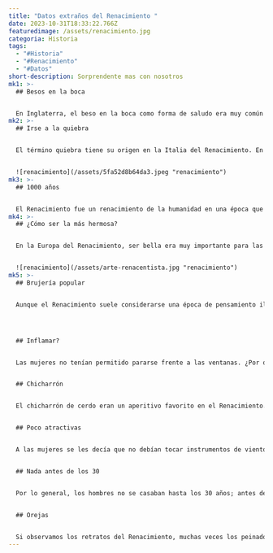 ```yaml
---
title: "Datos extraños del Renacimiento "
date: 2023-10-31T18:33:22.766Z
featuredimage: /assets/renacimiento.jpg
categoria: Historia
tags:
  - "#Historia"
  - "#Renacimiento"
  - "#Datos"
short-description: Sorprendente mas con nosotros
mk1: >-
  ## Besos en la boca


  En Inglaterra, el beso en la boca como forma de saludo era muy común entre las familias. Esto significaba que, al llegar a casa después de las tareas diarias o de las visitas a las casas de los amigos, uno debía saludar a su mujer, hijo y/o hija con un beso en la boca. Esta tradición se extendía incluso a otros miembros de la familia, como abuelos, primos y tíos. Sin embargo, esta costumbre empezó a cambiar a principios del siglo XXI, ya que cada vez más gente empezó a considerarla incómoda o incluso inapropiada. En consecuencia, muchas familias se saludan ahora con un abrazo o un apretón de manos. Aunque algunos pueden echar de menos la antigua tradición de besarse en la boca, este cambio refleja la naturaleza evolutiva de las costumbres sociales.
mk2: >-
  ## Irse a la quiebra


  El término quiebra tiene su origen en la Italia del Renacimiento. En aquella época, los banqueros se sentaban en un banco o banqueta para realizar transacciones económicas. Si se descubría que un banquero era fraudulento, las autoridades actuaban destruyendo el banco, con lo que el responsable quedaba en bancarrota. La palabra "quiebra" procede del italiano "banca rotta", que significa "banco roto". Aunque el significado del término ha cambiado con el tiempo, sigue conservando su connotación original de ruina económica. Hoy en día, la quiebra suele considerarse un último recurso para las personas o empresas que tienen dificultades para llegar a fin de mes. Sin embargo, también puede utilizarse como herramienta para el alivio de la deuda y la reestructuración financiera. Sean cuales sean las circunstancias, la quiebra es un asunto serio con implicaciones de gran alcance. Por tanto, es importante buscar asesoramiento profesional antes de dar este paso.


  ![renacimiento](/assets/5fa52d8b64da3.jpeg "renacimiento")
mk3: >-
  ## 1000 años


  El Renacimiento fue un renacimiento de la humanidad en una época que duró aproximadamente mil años. Se caracterizó por los movimientos ideológicos impulsados por el arte, en los que muchas familias influyeron para que fuera posible. La palabra renacimiento se refiere al redescubrimiento de la cultura griega y romana, que se había perdido durante la Edad Media. Este periodo también estuvo marcado por un renovado interés por la ciencia y la exploración. Muchas de las grandes figuras del Renacimiento, como Leonardo da Vinci y Miguel Ángel, fueron artistas que utilizaron su talento para avanzar en la comprensión del mundo que les rodeaba. Además de sus logros en las artes, los pensadores del Renacimiento también hicieron importantes contribuciones a nuestra comprensión de las matemáticas, la astronomía y la medicina. El Renacimiento fue un periodo verdaderamente notable de la historia, y su impacto aún puede verse en nuestro mundo actual.
mk4: >-
  ## ¿Cómo ser la más hermosa?


  En la Europa del Renacimiento, ser bella era muy importante para las damas de la nobleza. Hacían todo lo posible por tener una piel, una forma de cara y un cuerpo perfectos. Utilizaban todo tipo de técnicas y recetas para tener un aspecto más atractivo. Aunque a nosotros nos parezcan extraños algunos de los ingredientes que utilizaban, para ellas era completamente normal. Por ejemplo, una receta para cuidar el cutis sugiere lavarse la cara dos veces al día con agua en la que se ha empapado la piel. Esto puede sonar asqueroso para nosotros, pero en aquella época era un método popular que mucha gente utilizaba. La gente siempre ha estado obsesionada con la belleza, pero los métodos que utilizan han cambiado mucho con el tiempo.


  ![renacimiento](/assets/arte-renacentista.jpg "renacimiento")
mk5: >-
  ## Brujería popular


  Aunque el Renacimiento suele considerarse una época de pensamiento ilustrado, no siempre fue así en lo que respecta a la medicina. Muchas prácticas médicas de la época estaban estrechamente relacionadas con la brujería, y esto se reflejaba en la forma en que los médicos eran representados a menudo en el arte y la literatura. En muchos casos, se les mostraba como ancianas demacradas, elaborando pociones en calderos. Este estereotipo no era del todo infundado, ya que muchos tratamientos médicos de la época incluían remedios de hierbas y otras formas de medicina popular. Sin embargo, también había un conjunto creciente de conocimientos sobre anatomía y fisiología, y los cirujanos empezaban a desarrollar métodos de tratamiento más eficaces. Como resultado, la medicina empezaba a salir lentamente de la edad oscura, aunque aún pasarían muchos años antes de que la ciencia moderna empezara a imponerse.




  ## I﻿nflamar?


  Las mujeres no tenían permitido pararse frente a las ventanas. ¿Por qué? "Inflamarían los deseos carnales" de los hombres que caminaban abajo y alejarían a esos hombres "de Dios".


  ## C﻿hicharrón


  El chicharrón de cerdo eran un aperitivo favorito en el Renacimiento. Entonces, realmente podrías justificar este snack citando un precedente histórico y cultural.


  ## P﻿oco atractivas


  A las mujeres se les decía que no debían tocar instrumentos de viento porque hacía que su rostro pareciera poco atractivo. En cambio, se alentaba a las mujeres a tocar instrumentos de cuerda como el laúd o la viola de gamba.


  ## N﻿ada antes de los 30


  Por lo general, los hombres no se casaban hasta los 30 años; antes de eso, no se consideraba que fueran lo suficientemente maduros para el matrimonio.


  ## O﻿rejas


  Si observamos los retratos del Renacimiento, muchas veces los peinados de las mujeres cubren sus orejas. ¿Por qué? Existía un antiguo mito que afirmaba que la Virgen María quedó embarazada a través de su oído cuando escuchó la palabra de Dios.
---
```

